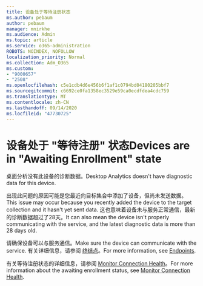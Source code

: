 ```yaml
---
title: 设备处于等待注册状态
ms.author: pebaum
author: pebaum
manager: mnirkhe
ms.audience: Admin
ms.topic: article
ms.service: o365-administration
ROBOTS: NOINDEX, NOFOLLOW
localization_priority: Normal
ms.collection: Adm_O365
ms.custom:
- "9000657"
- "2508"
ms.openlocfilehash: c5e1cdb4d6e456b6f1af1c0794bd04180205bbf7
ms.sourcegitcommit: c6692ce0fa1358ec3529e59ca0ecdfdea4cdc759
ms.translationtype: MT
ms.contentlocale: zh-CN
ms.lasthandoff: 09/14/2020
ms.locfileid: "47730725"
---
```

# <a name="devices-are-in-awaiting-enrollment-state"></a><span data-ttu-id="64515-102">设备处于 "等待注册" 状态</span><span class="sxs-lookup"><span data-stu-id="64515-102">Devices are in "Awaiting Enrollment" state</span></span>

<span data-ttu-id="64515-103">桌面分析没有此设备的诊断数据。</span><span class="sxs-lookup"><span data-stu-id="64515-103">Desktop Analytics doesn't have diagnostic data for this device.</span></span> 

<span data-ttu-id="64515-104">出现此问题的原因可能是您最近向目标集合中添加了设备，但尚未发送数据。</span><span class="sxs-lookup"><span data-stu-id="64515-104">This issue may occur because you recently added the device to the target collection and it hasn't yet sent data.</span></span> <span data-ttu-id="64515-105">这也意味着设备未与服务正常通信，最新的诊断数据超过了28天。</span><span class="sxs-lookup"><span data-stu-id="64515-105">It can also mean the device isn't properly communicating with the service, and the latest diagnostic data is more than 28 days old.</span></span>

<span data-ttu-id="64515-106">请确保设备可以与服务通信。</span><span class="sxs-lookup"><span data-stu-id="64515-106">Make sure the device can communicate with the service.</span></span> <span data-ttu-id="64515-107">有关详细信息，请参阅 [终结点](https://docs.microsoft.com/configmgr/desktop-analytics/enable-data-sharing#endpoints)。</span><span class="sxs-lookup"><span data-stu-id="64515-107">For more information, see [Endpoints](https://docs.microsoft.com/configmgr/desktop-analytics/enable-data-sharing#endpoints).</span></span>

<span data-ttu-id="64515-108">有关等待注册状态的详细信息，请参阅 [Monitor Connection Health](https://docs.microsoft.com/configmgr/desktop-analytics/monitor-connection-health#awaiting-enrollment)。</span><span class="sxs-lookup"><span data-stu-id="64515-108">For more information about the awaiting enrollment status, see [Monitor Connection Health](https://docs.microsoft.com/configmgr/desktop-analytics/monitor-connection-health#awaiting-enrollment).</span></span>